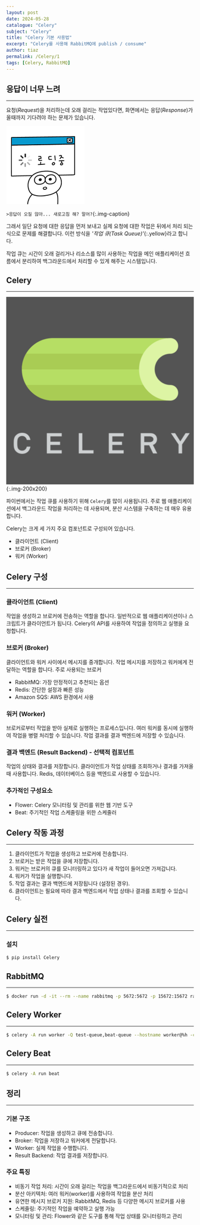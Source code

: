 ```yaml
---
layout: post
date: 2024-05-28
catalogue: "Celery"
subject: "Celery"
title: "Celery 기본 사용법"
excerpt: "Celery를 사용해 RabbitMQ에 publish / consume"
author: tiaz
permalink: /Celery/1
tags: [Celery, RabbitMQ]
---
```


## 응답이 너무 느려

---

요청(_Request_)을 처리하는데 오래 걸리는 작업있다면, 화면에서는 응답(_Response_)가 올때까지 기다려야 하는 문제가 있습니다.

![Celery](/assets/img/content/Celery/001/001.png)

`>응답이 오질 않아... 새로고침 해? 말어?`{:.img-caption}

그래서 일단 요청에 대한 응답을 먼저 보내고 실제 요청에 대한 작업은 뒤에서 처리 되는 식으로 문제를 해결합니다.
이런 방식을 *'작업 큐(Task Queue)'*{:.yellow}라고 합니다.

작업 큐는 시간이 오래 걸리거나 리소스를 많이 사용하는 작업을 메인 애플리케이션 흐름에서 분리하여 백그라운드에서 처리할 수 있게 해주는 시스템입니다.

## Celery

---

![Celery](/assets/img/title/Celery/Celery.png){:.img-200x200}

파이썬에서는 작업 큐를 사용하기 위해 `Celery`를 많이 사용됩니다. 주로 웹 애플리케이션에서 백그라운드 작업을 처리하는 데 사용되며, 분산 시스템을 구축하는 데 매우 유용합니다.

Celery는 크게 세 가지 주요 컴포넌트로 구성되어 있습니다.

- 클라이언트 (Client)
- 브로커 (Broker)
- 워커 (Worker)

## Celery 구성

---

### 클라이언트 (Client)

작업을 생성하고 브로커에 전송하는 역할을 합니다. 일반적으로 웹 애플리케이션이나 스크립트가 클라이언트가 됩니다. Celery의 API를 사용하여 작업을 정의하고 실행을 요청합니다.

### 브로커 (Broker)

클라이언트와 워커 사이에서 메시지를 중개합니다. 작업 메시지를 저장하고 워커에게 전달하는 역할을 합니다.
주로 사용되는 브로커

- RabbitMQ: 가장 안정적이고 추천되는 옵션
- Redis: 간단한 설정과 빠른 성능
- Amazon SQS: AWS 환경에서 사용

### 워커 (Worker)

브로커로부터 작업을 받아 실제로 실행하는 프로세스입니다. 여러 워커를 동시에 실행하여 작업을 병렬 처리할 수 있습니다. 작업 결과를 결과 백엔드에 저장할 수 있습니다.

### 결과 백엔드 (Result Backend) - 선택적 컴포넌트

작업의 상태와 결과를 저장합니다. 클라이언트가 작업 상태를 조회하거나 결과를 가져올 때 사용합니다. Redis, 데이터베이스 등을 백엔드로 사용할 수 있습니다.

### 추가적인 구성요소

- Flower: Celery 모니터링 및 관리를 위한 웹 기반 도구
- Beat: 주기적인 작업 스케줄링을 위한 스케줄러

## Celery 작동 과정

---

1. 클라이언트가 작업을 생성하고 브로커에 전송합니다.
2. 브로커는 받은 작업을 큐에 저장합니다.
3. 워커는 브로커의 큐를 모니터링하고 있다가 새 작업이 들어오면 가져갑니다.
4. 워커가 작업을 실행합니다.
5. 작업 결과는 결과 백엔드에 저장됩니다 (설정된 경우).
6. 클라이언트는 필요에 따라 결과 백엔드에서 작업 상태나 결과를 조회할 수 있습니다.

## Celery 실전

---

### 설치

```bash
$ pip install Celery
```

## RabbitMQ

---

```bash
$ docker run -d -it --rm --name rabbitmq -p 5672:5672 -p 15672:15672 rabbitmq:3.13-management
```

## Celery Worker

---

```bash
$ celery -A run worker -Q test-queue,beat-queue --hostname worker@%h -c 4
```

## Celery Beat

---

```bash
$ celery -A run beat
```

## 정리

---

### 기본 구조

- Producer: 작업을 생성하고 큐에 전송합니다.
- Broker: 작업을 저장하고 워커에게 전달합니다.
- Worker: 실제 작업을 수행합니다.
- Result Backend: 작업 결과를 저장합니다.

### 주요 특징

- 비동기 작업 처리: 시간이 오래 걸리는 작업을 백그라운드에서 비동기적으로 처리
- 분산 아키텍처: 여러 워커(worker)를 사용하여 작업을 분산 처리
- 유연한 메시지 브로커 지원: RabbitMQ, Redis 등 다양한 메시지 브로커를 사용
- 스케줄링: 주기적인 작업을 예약하고 실행 가능
- 모니터링 및 관리: Flower와 같은 도구를 통해 작업 상태를 모니터링하고 관리
